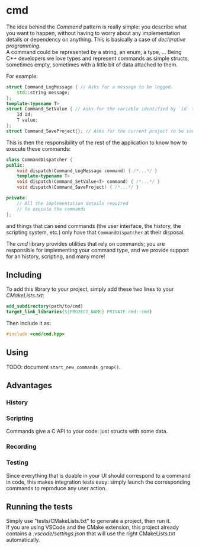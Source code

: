 # cmd

The idea behind the *Command* pattern is really simple: you describe what you want to happen, without having to worry about any implementation details or dependency on anything. This is basically a case of *declarative programming*.<br/>
A command could be represented by a string, an enum, a type, ... Being C++ developers we love types and represent commands as simple structs, sometimes empty, sometimes with a little bit of data attached to them.

For example:

```cpp
struct Command_LogMessage { // Asks for a message to be logged.
    std::string message;
};
template<typename T>
struct Command_SetValue { // Asks for the variable identified by `id` to be set to `value`.
    Id id;
    T value;
};
struct Command_SaveProject{}; // Asks for the current project to be saved. This is an empty struct, there is no need for any data in this case.
```

This is then the responsibility of the rest of the application to know how to execute these commands:

```cpp
class CommandDispatcher {
public:
    void dispatch(Command_LogMessage command) { /*...*/ }
    template<typename T>
    void dispatch(Command_SetValue<T> command) { /*...*/ }
    void dispatch(Command_SaveProject) { /*...*/ }

private:
    // All the implementation details required
    // to execute the commands
};
```

and things that can send commands (the user interface, the history, the scripting system, etc.) only have that `CommandDispatcher` at their disposal.

The *cmd* library provides utilities that rely on commands; you are responsible for implementing your command type, and we provide support for an history, scripting, and many more!

## Including

To add this library to your project, simply add these two lines to your *CMakeLists.txt*:
```cmake
add_subdirectory(path/to/cmd)
target_link_libraries(${PROJECT_NAME} PRIVATE cmd::cmd)
```

Then include it as:
```cpp
#include <cmd/cmd.hpp>
```

## Using

TODO: document `start_new_commands_group()`.

## Advantages

### History

### Scripting

Commands give a C API to your code: just structs with some data.

### Recording

### Testing

Since everything that is doable in your UI should correspond to a command in code, this makes integration tests easy: simply launch the corresponding commands to reproduce any user action.

## Running the tests

Simply use "tests/CMakeLists.txt" to generate a project, then run it.<br/>
If you are using VSCode and the CMake extension, this project already contains a *.vscode/settings.json* that will use the right CMakeLists.txt automatically.
